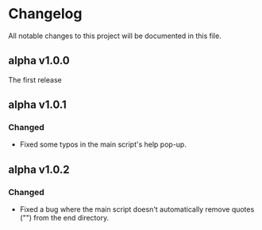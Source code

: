 # Changelog

All notable changes to this project will be documented in this file.

## alpha v1.0.0

The first release

## alpha v1.0.1

### Changed
- Fixed some typos in the main script's help pop-up.

## alpha v1.0.2

### Changed
- Fixed a bug where the main script doesn't automatically remove quotes ("") from the end directory.
